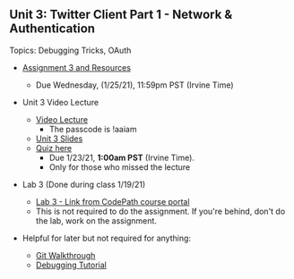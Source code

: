 ## Unit 3: Twitter Client Part 1 - Network & Authentication
Topics: Debugging Tricks, OAuth

* [Assignment 3 and Resources](https://courses.codepath.com/courses/android_university/unit/3#!assignment)
   * Due Wednesday, (1/25/21), 11:59pm PST (Irvine Time)

* Unit 3 Video Lecture
    * [Video Lecture](https://zoom.us/rec/share/y3pG7Mr-kGdv7iCJedQG5lcjxDVj78Ms6lBk3DmERpGyKF125VD7IFYtbHWxBSr5.CrO-8lOTFG3YKNU1)
      * The passcode is !aaiam
    * [Unit 3 Slides](https://docs.google.com/presentation/d/1sYctMlJgz-7-5zfGtWRImpV_lE1Vaf-dJXbSMHw7Po8/edit?usp=sharing)
    * [Quiz here](https://forms.gle/NtmzkLFjYHwG1ucN7)
      * Due 1/23/21, **1:00am PST** (Irvine Time). 
      * Only for those who missed the lecture
      
* Lab 3 (Done during class 1/19/21)       
    * [Lab 3 - Link from CodePath course portal](https://courses.codepath.com/courses/android_university/unit/3#!exercises)
    * This is not required to do the assignment. If you're behind, don't do the lab, work on the assignment.

* Helpful for later but not required for anything:
   * [Git Walkthrough](https://www.youtube.com/watch?v=xVe5WiTPMRE)
   * [Debugging Tutorial](https://www.youtube.com/watch?v=UH7bGwf7tM0&list=PLIqdEn7Fno3jD-xkugtPi1UoQJs1xoa17)
